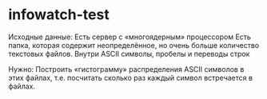 # infowatch-test

Исходные данные:
Есть сервер с «многоядерным» процессором
Есть папка, которая содержит неопределённое, но очень больше количество текстовых файлов.
Внутри ASCII символы, пробелы и переводы строк

Нужно: Построить «гистограмму» распределения ASCII символов в этих файлах, т.е. посчитать сколько раз каждый символ встречается в файлах.